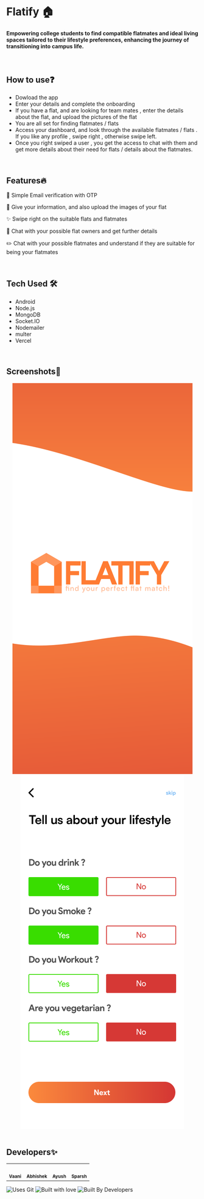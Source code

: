 # Flatify :house:
#### Empowering college students to find compatible flatmates and ideal living spaces tailored to their lifestyle preferences, enhancing the journey of transitioning into campus life.
</br>

## How to use❓
- Dowload the app
- Enter your details and complete the onboarding
- If you have a flat, and are looking for team mates , enter the details about the flat, and upload the pictures of the flat
- You are all set for finding flatmates / flats
- Access your dashboard, and look through the available flatmates / flats . If you like any profile , swipe right , otherwise swipe left.
- Once you right swiped a user , you get the access to chat with them and get more details about their need for flats / details about the flatmates.
</br>

## Features🔥
📱 Simple Email verification with OTP

📝 Give your information, and also upload the images of your flat

✨ Swipe right on the suitable flats and flatmates

:raising_hand: Chat with your possible flat owners and get further details

✏️ Chat with your possible flatmates and understand if they are suitable for being your flatmates 

<br>

## Tech Used 🛠
- Android
- Node.js
- MongoDB
- Socket.IO
- Nodemailer
- multer
- Vercel
</br>

## Screenshots📲
<div align="center">
  <img src=https://github.com/Vaani-pathariya/Flatmate-backend/blob/20a12bee9731615c53e0a581a50c3f662310748c/flatify1.svg>   
  <img src=https://github.com/Vaani-pathariya/Flatmate-backend/blob/b09db6bb447908feceaa1df79ece3dba5dd22ee2/flatify3.png>
</div>
</br>

## Developers✨

<table>
  <tbody><tr>
    <td align="center"><a href="https://github.com/Vaani-pathariya"><img alt="" src="https://avatars.githubusercontent.com/Vaani-pathariya" width="100px;"><br><sub><b>Vaani </b></sub></a></td>
    <td align="center"><a href="https://github.com/AbhiSharma096"><img alt="" src="https://avatars.githubusercontent.com/AbhiSharma096" width="100px;"><br><sub><b>Abhishek </b></sub></a></td>
    <td align="center"><a href="https://github.com/Agrawal-Ayush-009"><img alt="" src="https://avatars.githubusercontent.com/Agrawal-Ayush-009" width="100px;"><br><sub><b>Ayush </b></sub></a></td>
    <td align="center"><a href="https://github.com/kur0here"><img alt="" src="https://avatars.githubusercontent.com/kur0here" width="100px;"><br><sub><b>Sparsh</b></sub></a></td>

  </tr>
</tbody></table>

![Uses Git](https://forthebadge.com/images/badges/uses-git.svg)
![Built with love](https://forthebadge.com/images/badges/built-with-love.svg)
![Built By Developers](https://forthebadge.com/images/badges/built-by-developers.svg)

